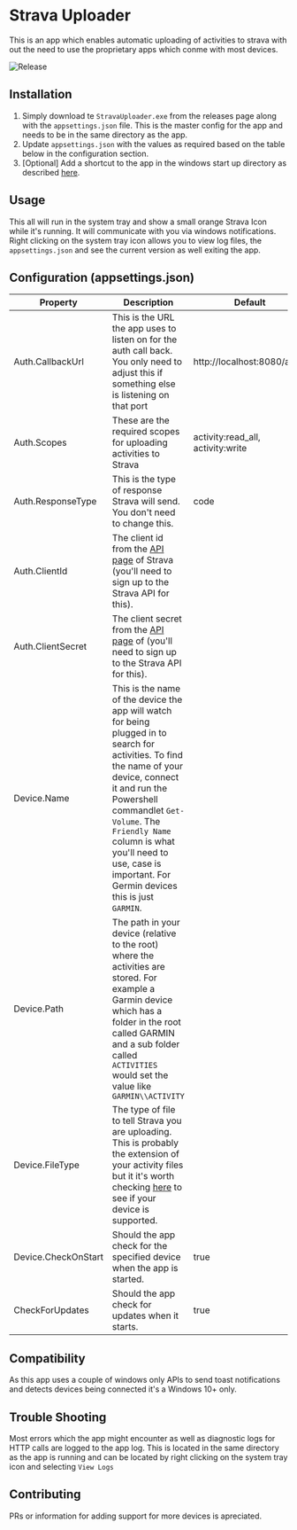 # Strava Uploader
This is an app which enables automatic uploading of activities to strava with out the need to use the proprietary apps which conme with most devices.

![Release](https://github.com/RobbieLD/StravaUploader/actions/workflows/publish/badge.svg)


## Installation
1. Simply download te `StravaUploader.exe` from the releases page along with the `appsettings.json` file. This is the master config for the app and needs to be in the same directory as the app.
2. Update `appsettings.json` with the values as required based on the table below in the configuration section.
3. [Optional] Add a shortcut to the app in the windows start up directory as described [here](https://support.microsoft.com/en-us/windows/add-an-app-to-run-automatically-at-startup-in-windows-10-150da165-dcd9-7230-517b-cf3c295d89dd).

## Usage
This all will run in the system tray and show a small orange Strava Icon while it's running. It will communicate with you via windows notifications. Right clicking on the system tray icon allows you to view log files, the `appsettings.json` and see the current version as well exiting the app.

## Configuration (appsettings.json)

| Property            | Description                                                                                                                                                                                                                                                                                                         | Default                           | Type     |
|---------------------|---------------------------------------------------------------------------------------------------------------------------------------------------------------------------------------------------------------------------------------------------------------------------------------------------------------------|-----------------------------------|----------|
| Auth.CallbackUrl    | This is the URL the app uses to listen on for the auth call back. You only need to adjust this if something else is listening on that port                                                                                                                                                                          | http://localhost:8080/auth/       | string   |
| Auth.Scopes         | These are the required scopes for uploading activities to Strava                                                                                                                                                                                                                                                    | activity:read_all, activity:write | string[] |
| Auth.ResponseType   | This is the type of response Strava will send. You don't need to change this.                                                                                                                                                                                                                                       | code                              | string   |
| Auth.ClientId       | The client id from the [API page](https://developers.strava.com/) of Strava (you'll need to sign up to the Strava API for this).                                                                                                                                                                                                                      |                                   | string   |
| Auth.ClientSecret   | The client secret from the [API page](https://developers.strava.com/) of (you'll need to sign up to the Strava API for this).                                                                                                                                                                                                                         |                                   | string   |
| Device.Name         | This is the name of the device the app will watch for being plugged in to search for activities. To find the name of your device, connect it and run the Powershell commandlet `Get-Volume`. The `Friendly Name` column is what you'll need to use, case is important. For Germin devices this is just `GARMIN`.        |                                   | string   |
| Device.Path         | The path in your device (relative to the root) where the activities are stored. For example a Garmin device which has a folder in the root called GARMIN and a sub folder called `ACTIVITIES` would set the value like `GARMIN\\ACTIVITY`                                                                             |                                   | string   |
| Device.FileType     | The type of file to tell Strava you are uploading. This is probably the extension of your activity files but it it's worth checking [here](https://developers.strava.com/docs/uploads/#:~:text=Supported%20File%20Types,compatibility%20with%20other%20fitness%20applications.) to see if your device is supported. |                                   | string   |
| Device.CheckOnStart | Should the app check for the specified device when the app is started.                                                                                                                                                                                                                                              | true                              | boolean  |
| CheckForUpdates     | Should the app check for updates when it starts.                                                                                                                                                                                                                                                                    | true                              | boolean  |

## Compatibility
As this app uses a couple of windows only APIs to send toast notifications and detects devices being connected it's a Windows 10+ only.

## Trouble Shooting
Most errors which the app might encounter as well as diagnostic logs for HTTP calls are logged to the app log. This is located in the same directory as the app is running and can be located by right clicking on the system tray icon and selecting `View Logs`

## Contributing 
PRs or information for adding support for more devices is apreciated.
